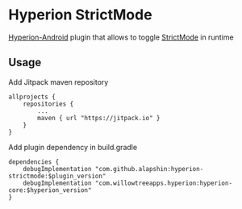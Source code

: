 # Hyperion StrictMode

[Hyperion-Android][1] plugin that allows to toggle [StrictMode][2] in runtime

## Usage
Add Jitpack maven repository
```
allprojects {
    repositories {
        ...
        maven { url "https://jitpack.io" }
    }
}
```

Add plugin dependency in build.gradle
```
dependencies {
    debugImplementation "com.github.alapshin:hyperion-strictmode:$plugin_version"
    debugImplementation "com.willowtreeapps.hyperion:hyperion-core:$hyperion_version"
}
```

[1]: https://github.com/willowtreeapps/Hyperion-Android
[2]: https://developer.android.com/reference/android/os/StrictMode
